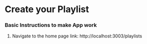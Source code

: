 # Create your Playlist

### Basic Instructions to make App work

1. Navigate to the home page link: http://localhost:3003/playlists
